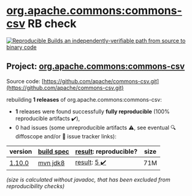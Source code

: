 [org.apache.commons:commons-csv](https://central.sonatype.com/artifact/org.apache.commons/commons-csv/versions) RB check
=======

[![Reproducible Builds](https://reproducible-builds.org/images/logos/rb.svg) an independently-verifiable path from source to binary code](https://reproducible-builds.org/)

## Project: [org.apache.commons:commons-csv](https://central.sonatype.com/artifact/org.apache.commons/commons-csv/versions)

Source code: [https://github.com/apache/commons-csv.git](https://github.com/apache/commons-csv.git)

rebuilding **1 releases** of org.apache.commons:commons-csv:
- **1** releases were found successfully **fully reproducible** (100% reproducible artifacts :heavy_check_mark:),
- 0 had issues (some unreproducible artifacts :warning:, see eventual :mag: diffoscope and/or :memo: issue tracker links):

| version | [build spec](/BUILDSPEC.md) | [result](https://reproducible-builds.org/docs/jvm/): reproducible? | size |
| -- | --------- | ------ | -- |
| [1.10.0](https://central.sonatype.com/artifact/org.apache.commons/commons-csv/1.10.0/pom) | [mvn jdk8](commons-csv-1.10.0.buildspec) | [result](commons-csv-1.10.0.buildinfo): [5 :heavy_check_mark: ](commons-csv-1.10.0.buildcompare) | 71M |

<i>(size is calculated without javadoc, that has been excluded from reproducibility checks)</i>
